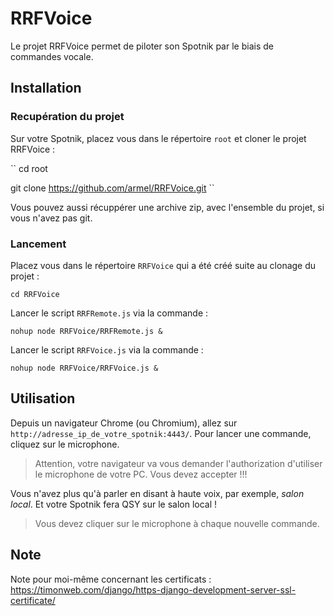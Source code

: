 # RRFVoice

Le projet RRFVoice permet de piloter son Spotnik par le biais de commandes vocale.

## Installation

### Recupération du projet

Sur votre Spotnik, placez vous dans le répertoire `root` et cloner le projet RRFVoice :

``
cd root

git clone https://github.com/armel/RRFVoice.git
``

Vous pouvez aussi récuppérer une archive zip, avec l'ensemble du projet, si vous n'avez pas git.

### Lancement

Placez vous dans le répertoire `RRFVoice` qui a été créé suite au clonage du projet :

``
cd RRFVoice
``

Lancer le script `RRFRemote.js`  via la commande : 

``
nohup node RRFVoice/RRFRemote.js &
``

Lancer le script `RRFVoice.js`  via la commande : 

``
nohup node RRFVoice/RRFVoice.js &
``

## Utilisation

Depuis un navigateur Chrome (ou Chromium), allez sur `http://adresse_ip_de_votre_spotnik:4443/`. Pour lancer une commande, cliquez sur le microphone. 

> Attention, votre navigateur va vous demander l'authorization d'utiliser le microphone de votre PC. Vous devez accepter !!!

Vous n'avez plus qu'à parler en disant à haute voix, par exemple, _salon local_. Et votre Spotnik fera QSY sur le salon local !

> Vous devez cliquer sur le microphone à chaque nouvelle commande.

## Note

Note pour moi-même concernant les certificats : https://timonweb.com/django/https-django-development-server-ssl-certificate/